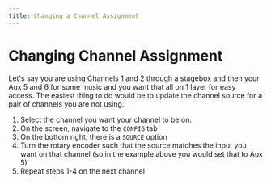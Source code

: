```yaml
---
title: Changing a Channel Assignment
---
```


# Changing Channel Assignment

Let's say you are using Channels 1 and 2 through a stagebox and then your Aux 5 and 6 for some music and you want that all on 1 layer for easy access. The easiest thing to do would be to update the channel source for a pair of channels you are not using.


1. Select the channel you want your channel to be on.
2. On the screen, navigate to the `CONFIG` tab
3. On the bottom right, there is a `SOURCE` option
4. Turn the rotary encoder such that the source matches the input you want on that channel (so in the example above you would set that to Aux 5)
5. Repeat steps 1-4 on the next channel